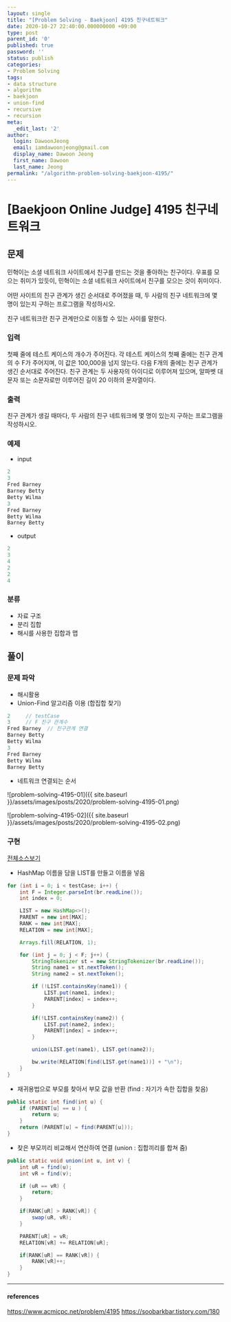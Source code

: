 ```yaml
---
layout: single
title: "[Problem Solving - Baekjoon] 4195 친구네트워크"
date: 2020-10-27 22:40:00.000000000 +09:00
type: post
parent_id: '0'
published: true
password: ''
status: publish
categories:
- Problem Solving
tags:
- data structure
- algorithm
- baekjoon
- union-find
- recursive
- recursion
meta:
  _edit_last: '2'
author:
  login: DawoonJeong
  email: iamdawoonjeong@gmail.com
  display_name: Dawoon Jeong
  first_name: Dawoon
  last_name: Jeong
permalink: "/algorithm-problem-solving-baekjoon-4195/"
---
```

# [Baekjoon Online Judge] 4195 친구네트워크

## 문제
민혁이는 소셜 네트워크 사이트에서 친구를 만드는 것을 좋아하는 친구이다. 우표를 모으는 취미가 있듯이, 민혁이는 소셜 네트워크 사이트에서 친구를 모으는 것이 취미이다.

어떤 사이트의 친구 관계가 생긴 순서대로 주어졌을 때, 두 사람의 친구 네트워크에 몇 명이 있는지 구하는 프로그램을 작성하시오.

친구 네트워크란 친구 관계만으로 이동할 수 있는 사이를 말한다.

### 입력
첫째 줄에 테스트 케이스의 개수가 주어진다. 각 테스트 케이스의 첫째 줄에는 친구 관계의 수 F가 주어지며, 이 값은 100,000을 넘지 않는다. 다음 F개의 줄에는 친구 관계가 생긴 순서대로 주어진다. 친구 관계는 두 사용자의 아이디로 이루어져 있으며, 알파벳 대문자 또는 소문자로만 이루어진 길이 20 이하의 문자열이다.

### 출력
친구 관계가 생길 때마다, 두 사람의 친구 네트워크에 몇 명이 있는지 구하는 프로그램을 작성하시오.

### 예제
- input

```java
2
3
Fred Barney
Barney Betty
Betty Wilma
3
Fred Barney
Betty Wilma
Barney Betty
```

- output

```java
2
3
4
2
2
4
```

### 분류
- 자료 구조
- 분리 집합
- 해시를 사용한 집합과 맵

## 풀이

### 문제 파악
- 해시활용
- Union-Find 알고리즘 이용 (합집합 찾기)

```java
2     // testCase
3     // F 친구 관계수
Fred Barney  // 친구관계 연결
Barney Betty
Betty Wilma
3
Fred Barney
Betty Wilma
Barney Betty
```

- 네트워크 연결되는 순서

![problem-solving-4195-01]({{ site.baseurl }}/assets/images/posts/2020/problem-solving-4195-01.png)


![problem-solving-4195-02]({{ site.baseurl }}/assets/images/posts/2020/problem-solving-4195-02.png)



### 구현

[전체소스보기](https://github.com/iamdawoonjeong/java-datastructure-algorithm/blob/master/java-algorithm-problem-solving/src/baekjoon/friendNetwork4195/Main.java)


- HashMap 이름을 담을 LIST를 만들고 이름을 넣음

```java
for (int i = 0; i < testCase; i++) {
    int F = Integer.parseInt(br.readLine());
    int index = 0;

    LIST = new HashMap<>();
    PARENT = new int[MAX];
    RANK = new int[MAX];
    RELATION = new int[MAX];

    Arrays.fill(RELATION, 1);

    for (int j = 0; j < F; j++) {
        StringTokenizer st = new StringTokenizer(br.readLine());
        String name1 = st.nextToken();
        String name2 = st.nextToken();

        if (!LIST.containsKey(name1)) {
            LIST.put(name1, index);
            PARENT[index] = index++;
        }

        if(!LIST.containsKey(name2)) {
            LIST.put(name2, index);
            PARENT[index] = index++;
        }

        union(LIST.get(name1), LIST.get(name2));

        bw.write(RELATION[find(LIST.get(name1))] + "\n");
    }
}
```

- 재귀용법으로 부모를 찾아서 부모 값을 반환 (find : 자기가 속한 집합을 찾음)

```java
public static int find(int u) {
    if (PARENT[u] == u ) {
        return u;
    }
    return (PARENT[u] = find(PARENT[u]));
}
```

- 찾은 부모끼리 비교해서 연산하여 연결 (union : 집합끼리를 합쳐 줌)

```java
public static void union(int u, int v) {
    int uR = find(u);
    int vR = find(v);

    if (uR == vR) {
        return;
    }

    if(RANK[uR] > RANK[vR]) {
        swap(uR, vR);
    }

    PARENT[uR] = vR;
    RELATION[vR] += RELATION[uR];

    if(RANK[uR] == RANK[vR]) {
        RANK[vR]++;
    }
}
```



---

#### references
<https://www.acmicpc.net/problem/4195>
<https://soobarkbar.tistory.com/180>
